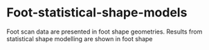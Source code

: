# Foot-statistical-shape-models
Foot scan data are presented in foot shape geometries.
Results from statistical shape modelling are shown in foot shape
